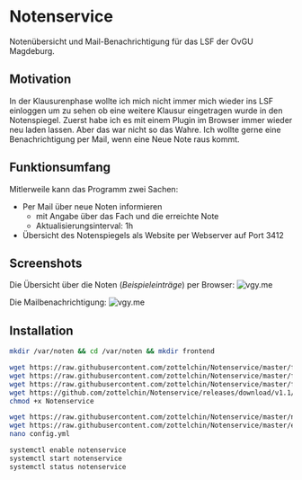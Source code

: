 # Notenservice
Notenübersicht und Mail-Benachrichtigung für das LSF der OvGU Magdeburg.

## Motivation
In der Klausurenphase wollte ich mich nicht immer mich wieder ins LSF einloggen um zu sehen ob eine weitere Klausur eingetragen wurde in den Notenspiegel. Zuerst habe ich es mit einem Plugin im Browser immer wieder neu laden lassen. Aber das war nicht so das Wahre.
Ich wollte gerne eine Benachrichtigung per Mail, wenn eine Neue Note raus kommt.

## Funktionsumfang
Mitlerweile kann das Programm zwei Sachen:
- Per Mail über neue Noten informieren 
  - mit Angabe über das Fach und die erreichte Note
  - Aktualisierungsinterval: 1h
- Übersicht des Notenspiegels als Website per Webserver auf Port 3412

## Screenshots
Die Übersicht über die Noten (_Beispieleinträge_) per Browser:
![vgy.me](https://vgy.me/SViMg1.png)

Die Mailbenachrichtigung:
![vgy.me](https://vgy.me/MyXXUW.png)
## Installation
```bash
mkdir /var/noten && cd /var/noten && mkdir frontend

wget https://raw.githubusercontent.com/zottelchin/Notenservice/master/frontend/milligram.min.css -O frontend/milligram.min.css  
wget https://raw.githubusercontent.com/zottelchin/Notenservice/master/frontend/notenuebersicht.html -O frontend/notenuebersicht.html  
wget https://raw.githubusercontent.com/zottelchin/Notenservice/master/frontend/vue.min.js -O frontend/vue.min.js
wget https://github.com/zottelchin/Notenservice/releases/download/v1.1/Notenservice  
chmod +x Notenservice

wget https://raw.githubusercontent.com/zottelchin/Notenservice/master/notenservice.service -O /etc/systemd/system/notenservice.service
wget https://raw.githubusercontent.com/zottelchin/Notenservice/master/example.config.yml -O config.yml
nano config.yml

systemctl enable notenservice
systemctl start notenservice
systemctl status notenservice

```
